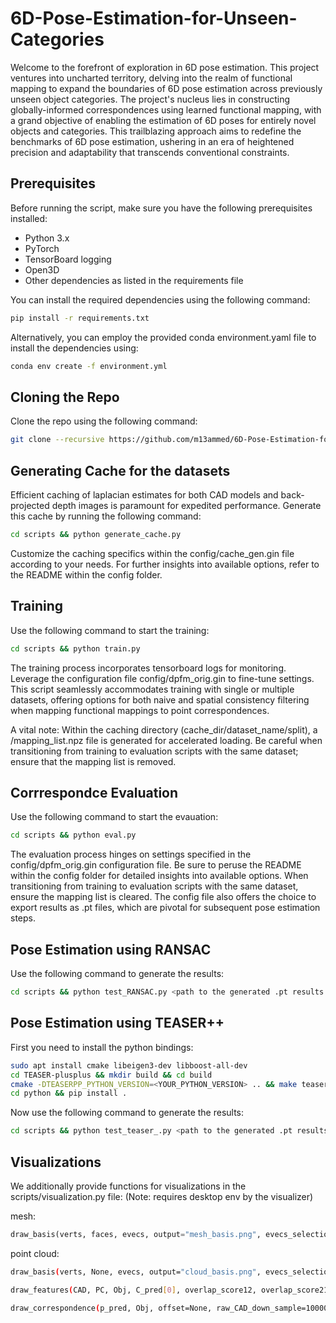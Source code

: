 # 6D-Pose-Estimation-for-Unseen-Categories

Welcome to the forefront of exploration in 6D pose estimation. This project ventures into uncharted territory, delving into the realm of functional mapping to expand the boundaries of 6D pose estimation across previously unseen object categories. The project's nucleus lies in constructing globally-informed correspondences using learned functional mapping, with a grand objective of enabling the estimation of 6D poses for entirely novel objects and categories. This trailblazing approach aims to redefine the benchmarks of 6D pose estimation, ushering in an era of heightened precision and adaptability that transcends conventional constraints.

## Prerequisites

Before running the script, make sure you have the following prerequisites installed:

- Python 3.x
- PyTorch
- TensorBoard logging
- Open3D
- Other dependencies as listed in the requirements file

You can install the required dependencies using the following command:

```bash
pip install -r requirements.txt
```
Alternatively, you can employ the provided conda environment.yaml file to install the dependencies using:

```bash
conda env create -f environment.yml
```
## Cloning the Repo
Clone the repo using the following command:
```bash 
git clone --recursive https://github.com/m13ammed/6D-Pose-Estimation-for-Unseen-Categories
```
## Generating Cache for the datasets
Efficient caching of laplacian estimates for both CAD models and back-projected depth images is paramount for expedited performance. Generate this cache by running the following command:
```bash
cd scripts && python generate_cache.py
```
Customize the caching specifics within the config/cache_gen.gin file according to your needs. For further insights into available options, refer to the README within the config folder.

## Training 
Use the following command to start the training: 
```bash
cd scripts && python train.py
```
The training process incorporates tensorboard logs for monitoring. Leverage the configuration file config/dpfm_orig.gin to fine-tune settings. This script seamlessly accommodates training with single or multiple datasets, offering options for both naive and spatial consistency filtering when mapping functional mappings to point correspondences.

A vital note: Within the caching directory (cache_dir/dataset_name/split), a /mapping_list.npz file is generated for accelerated loading. Be careful when transitioning from training to evaluation scripts with the same dataset; ensure that the mapping list is removed.

## Corrrespondce Evaluation
Use the following command to start the evauation: 
```bash
cd scripts && python eval.py
```
The evaluation process hinges on settings specified in the config/dpfm_orig.gin configuration file. Be sure to peruse the README within the config folder for detailed insights into available options. When transitioning from training to evaluation scripts with the same dataset, ensure the mapping list is cleared. The config file also offers the choice to export results as .pt files, which are pivotal for subsequent pose estimation steps.


## Pose Estimation using RANSAC 
Use the following command to generate the results:
``` bash
cd scripts && python test_RANSAC.py <path to the generated .pt results folder> <path to where to save the final results>
```


## Pose Estimation using TEASER++
First you need to install the python bindings:
``` bash
sudo apt install cmake libeigen3-dev libboost-all-dev
cd TEASER-plusplus && mkdir build && cd build
cmake -DTEASERPP_PYTHON_VERSION=<YOUR_PYTHON_VERSION> .. && make teaserpp_python
cd python && pip install .
```
Now use the following command to generate the results:
``` bash
cd scripts && python test_teaser_.py <path to the generated .pt results folder> <path to where to save the final results>
```
## Visualizations
We additionally provide functions for visualizations in the scripts/visualization.py file:
(Note: requires desktop env by the visualizer)

mesh:
```python
draw_basis(verts, faces, evecs, output="mesh_basis.png", evecs_selection=range(25,30), crop=[0.2, 0.1, 0.2, 0])
```
point cloud:
```bash
draw_basis(verts, None, evecs, output="cloud_basis.png", evecs_selection=range(25,30), crop=[0.2, 0.1, 0.2, 0])

draw_features(CAD, PC, Obj, C_pred[0], overlap_score12, overlap_score21, use_feat1[0], use_feat2[0], offset=[0,-18,0]) #assume input has no batch dim

draw_correspondence(p_pred, Obj, offset=None, raw_CAD_down_sample=10000, models_path=None)
```
